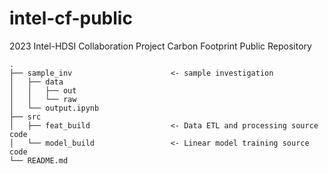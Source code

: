 # intel-cf-public
2023 Intel-HDSI Collaboration Project Carbon Footprint Public Repository

```
.
├── sample_inv                      <- sample investigation
│   ├── data
│   │   ├── out
│   │   └── raw
│   └── output.ipynb
├── src
│   ├── feat_build                  <- Data ETL and processing source code
│   └── model_build                 <- Linear model training source code
└── README.md
```